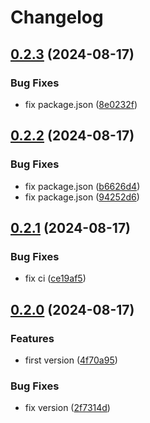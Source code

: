 # Changelog

## [0.2.3](https://github.com/nicepkg/poe2gpt/compare/poe2gpt-v0.2.2...poe2gpt-v0.2.3) (2024-08-17)


### Bug Fixes

* fix package.json ([8e0232f](https://github.com/nicepkg/poe2gpt/commit/8e0232fbd9c6fd50096a43ee72b06c27ec08a766))

## [0.2.2](https://github.com/nicepkg/poe2gpt/compare/poe2gpt-v0.2.1...poe2gpt-v0.2.2) (2024-08-17)


### Bug Fixes

* fix package.json ([b6626d4](https://github.com/nicepkg/poe2gpt/commit/b6626d4b44d54dd2ce34e4b6ae1342c3852b04ad))
* fix package.json ([94252d6](https://github.com/nicepkg/poe2gpt/commit/94252d6240b863c47e71bcf25ad1412e9fcb06c1))

## [0.2.1](https://github.com/nicepkg/poe2gpt/compare/poe2gpt-v0.2.0...poe2gpt-v0.2.1) (2024-08-17)


### Bug Fixes

* fix ci ([ce19af5](https://github.com/nicepkg/poe2gpt/commit/ce19af596ebfaee83a797df74028ec53f93c7536))

## [0.2.0](https://github.com/nicepkg/poe2gpt/compare/poe2gpt-v0.1.0...poe2gpt-v0.2.0) (2024-08-17)


### Features

* first version ([4f70a95](https://github.com/nicepkg/poe2gpt/commit/4f70a953858c343ece3505fdd1eb43d2ae4143a5))


### Bug Fixes

* fix version ([2f7314d](https://github.com/nicepkg/poe2gpt/commit/2f7314d39c8856eb7af086f05d274ec79f9d8e99))
